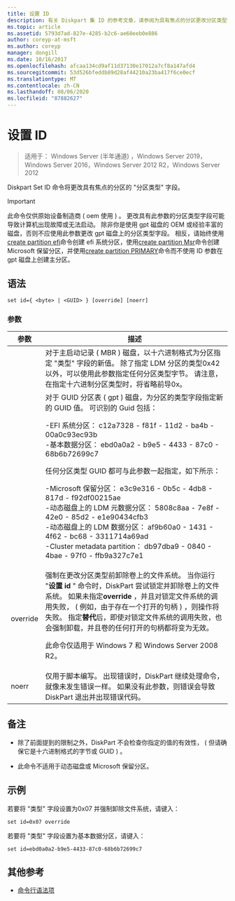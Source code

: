 ```yaml
---
title: 设置 ID
description: 有关 Diskpart 集 ID 的参考文章，请参阅为具有焦点的分区更改分区类型字段。
ms.topic: article
ms.assetid: 5793d7ad-827e-4285-b2c6-ae60eeb0e886
author: coreyp-at-msft
ms.author: coreyp
manager: dongill
ms.date: 10/16/2017
ms.openlocfilehash: afcaa134cd9af11d37130e17012a7cf8a147afd4
ms.sourcegitcommit: 53d526bfeddb89d28af44210a23ba417f6ce0ecf
ms.translationtype: MT
ms.contentlocale: zh-CN
ms.lasthandoff: 08/06/2020
ms.locfileid: "87882627"
---
```

# <a name="set-id"></a>设置 ID

> 适用于： Windows Server (半年通道) ，Windows Server 2019，Windows Server 2016，Windows Server 2012 R2，Windows Server 2012

Diskpart Set ID 命令将更改具有焦点的分区的 "分区类型" 字段。

> [!IMPORTANT]
> 此命令仅供原始设备制造商 \( oem 使用 \) 。 更改具有此参数的分区类型字段可能导致计算机出现故障或无法启动。 除非你是使用 gpt 磁盘的 OEM 或经验丰富的磁盘，否则不应使用此参数更改 gpt 磁盘上的分区类型字段。 相反，请始终使用[create partition efi](create-partition-efi.md)命令创建 efi 系统分区，使用[create partition Msr](create-partition-msr.md)命令创建 Microsoft 保留分区，并使用[create partition PRIMARY](create-partition-primary.md)命令而不使用 ID 参数在 gpt 磁盘上创建主分区。



## <a name="syntax"></a>语法

```
set id={ <byte> | <GUID> } [override] [noerr]
```

### <a name="parameters"></a>参数

| 参数 |                                                                                                                                                                                                                                                                                                                                                                   描述                                                                                                                                                                                                                                                                                                                                                                   |
|-----------|-------------------------------------------------------------------------------------------------------------------------------------------------------------------------------------------------------------------------------------------------------------------------------------------------------------------------------------------------------------------------------------------------------------------------------------------------------------------------------------------------------------------------------------------------------------------------------------------------------------------------------------------------------------------------------------------------------------------------------------------------|
|  <byte>   |                                                                                                                                                                                                       对于主启动记录 \( MBR \) 磁盘，以十六进制格式为分区指定 "类型" 字段的新值。 除了指定 LDM 分区的类型0x42 以外，可以使用此参数指定任何分区类型字节。 请注意，在指定十六进制分区类型时，将省略前导0x。                                                                                                                                                                                                       |
|  <GUID>   | 对于 GUID 分区表 \( gpt \) 磁盘，为分区的类型字段指定新的 GUID 值。 可识别的 Guid 包括：<p>-EFI 系统分区： c12a7328 \- f81f \- 11d2 \- ba4b \- 00a0c93ec93b<br />-基本数据分区： ebd0a0a2 \- b9e5 \- 4433 \- 87c0 \- 68b6b72699c7<p>任何分区类型 GUID 都可与此参数一起指定，如下所示：<p>-Microsoft 保留分区： e3c9e316 \- 0b5c \- 4db8 \- 817d \- f92df00215ae<br />-动态磁盘上的 LDM 元数据分区： 5808c8aa \- 7e8f \- 42e0 \- 85d2 \- e1e90434cfb3<br />-动态磁盘上的 LDM 数据分区： af9b60a0 \- 1431 \- 4f62 \- bc68 \- 3311714a69ad<br />-Cluster metadata partition： db97dba9 \- 0840 \- 4bae \- 97f0 \- ffb9a327c7e1 |
| override  |                                                                强制在更改分区类型前卸除卷上的文件系统。 当你运行 "**设置 id** " 命令时，DiskPart 尝试锁定并卸除卷上的文件系统。 如果未指定**override** ，并且对锁定文件系统的调用失败， \( 例如，由于存在一个打开的句柄 \) ，则操作将失败。 指定**替代**后，即使对锁定文件系统的调用失败，也会强制卸载，并且卷的任何打开的句柄都将变为无效。<p>此命令仅适用于 Windows 7 和 Windows Server 2008 R2。                                                                 |
|   noerr   |                                                                                                                                                                                                                                                                    仅用于脚本编写。 出现错误时，DiskPart 继续处理命令，就像未发生错误一样。 如果没有此参数，则错误会导致 DiskPart 退出并出现错误代码。                                                                                                                                                                                                                                                                    |

## <a name="remarks"></a>备注

-   除了前面提到的限制之外，DiskPart 不会检查你指定的值的有效性， \( 但请确保它是十六进制格式的字节或 GUID \) 。

-   此命令不适用于动态磁盘或 Microsoft 保留分区。

## <a name="examples"></a>示例
若要将 "类型" 字段设置为0x07 并强制卸除文件系统，请键入：

```
set id=0x07 override
```

若要将 "类型" 字段设置为基本数据分区，请键入：

```
set id=ebd0a0a2-b9e5-4433-87c0-68b6b72699c7
```

## <a name="additional-references"></a>其他参考
- [命令行语法项](command-line-syntax-key.md)




